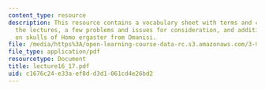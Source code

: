 ```yaml
---
content_type: resource
description: This resource contains a vocabulary sheet with terms and concepts from
  the lectures, a few problems and issues for consideration, and additional notes
  on skulls of Homo ergaster from Dmanisi.
file: /media/https%3A/open-learning-course-data-rc.s3.amazonaws.com/3-987-human-origins-and-evolution-spring-2006/c1676c24e33aef8dd3d1061cd4e26bd2_lecture16_17.pdf
file_type: application/pdf
resourcetype: Document
title: lecture16_17.pdf
uid: c1676c24-e33a-ef8d-d3d1-061cd4e26bd2
---
```

